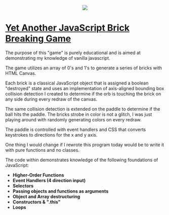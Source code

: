 <a href="https://codesandbox.io/embed/github/JordanWinslow/JavaScript-Brick-Breaker/tree/master/?fontsize=14&view=preview">
  <div align="center">
  
  ![](https://media.giphy.com/media/ic7vPaXeqQZ9zlDRrW/giphy.gif)
  
  </div>
  <h1>Yet Another JavaScript Brick Breaking Game</h1>
</a>

<p>
The purpose of this "game" is purely educational and is aimed at demonstrating my
knowledge of vanilla javascript. 

The game utilizes an array of 0's and 1's to generate a series of bricks with HTML Canvas.

Each brick is a classical JavaScript object that is assigned a boolean "destroyed" state and uses an implementation of axis-aligned
bounding box collision detection I created to determine if the orb is touching the brick on any side during every redraw
of the canvas. 

The same collision detection is extended on the paddle to determine if the ball hits the paddle. The bricks
strobe in color is not a glitch, I was just playing around with randomly generating colors on every redraw.

The paddle is controlled with event handlers and CSS that converts keystrokes to directions
for the x and y axis. 

One thing I would change if I rewrote this program today would be to write it with pure functions and
no classes.
</p>
<p>
  The code within demonstrates knowledge of the following foundations of JavaScript:
<strong>
<ul>
  <li>Higher-Order Functions
  <li>Event Handlers (4 direction input)
  <li>Selectors
  <li>Passing objects and functions as arguments
  <li>Object and Array destructuring
  <li>Constructors & ".this"
  <li>Loops
</ul>
</strong>
